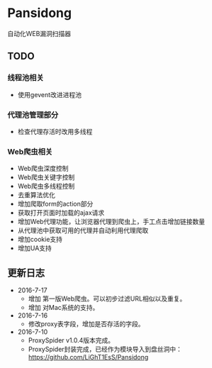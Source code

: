 # Pansidong
自动化WEB漏洞扫描器


## TODO

### 线程池相关
* 使用gevent改进进程池

### 代理池管理部分
* 检查代理存活时改用多线程

### Web爬虫相关
* Web爬虫深度控制
* Web爬虫关键字控制
* Web爬虫多线程控制
* 去重算法优化
* 增加爬取form的action部分
* 获取打开页面时加载的ajax请求
* 增加Web代理功能，让浏览器代理到爬虫上，手工点击增加链接数量
* 从代理池中获取可用的代理并自动利用代理爬取
* 增加cookie支持
* 增加UA支持

## 更新日志
* 2016-7-17
    * 增加 第一版Web爬虫。可以初步过滤URL相似以及重复。
    * 增加 对Mac系统的支持。
* 2016-7-16
    * 修改proxy表字段，增加是否存活的字段。
* 2016-7-10
    * ProxySpider v1.0.4版本完成。
    * ProxySpider封装完成，已经作为模块导入到盘丝洞中：https://github.com/LiGhT1EsS/Pansidong
